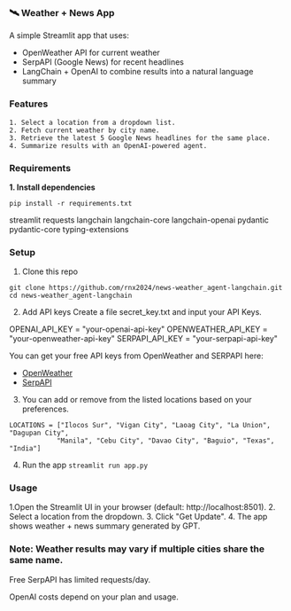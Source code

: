 ### 🛰 Weather + News App

A simple Streamlit app that uses:
- OpenWeather API for current weather
- SerpAPI (Google News) for recent headlines
- LangChain + OpenAI to combine results into a natural language summary

### Features
```
1. Select a location from a dropdown list.
2. Fetch current weather by city name.
3. Retrieve the latest 5 Google News headlines for the same place.
4. Summarize results with an OpenAI-powered agent.
```
### Requirements

**1. Install dependencies**
```
pip install -r requirements.txt
```

streamlit
requests
langchain
langchain-core
langchain-openai
pydantic
pydantic-core
typing-extensions

### Setup

1. Clone this repo
```
git clone https://github.com/rnx2024/news-weather_agent-langchain.git
cd news-weather_agent-langchain
```

2. Add API keys
Create a file secret_key.txt and input your API Keys.

OPENAI_API_KEY = "your-openai-api-key"
OPENWEATHER_API_KEY = "your-openweather-api-key"
SERPAPI_API_KEY = "your-serpapi-api-key"

You can get your free API keys from OpenWeather and SERPAPI here: 
- [OpenWeather](https://openweathermap.org/)
- [SerpAPI](https://serpapi.com/)

3. You can add or remove from the listed locations based on your preferences.
```
LOCATIONS = ["Ilocos Sur", "Vigan City", "Laoag City", "La Union", "Dagupan City",
            "Manila", "Cebu City", "Davao City", "Baguio", "Texas", "India"]
```
4. Run the app
``
streamlit run app.py
``
### Usage

1.Open the Streamlit UI in your browser (default: http://localhost:8501).
2. Select a location from the dropdown.
3. Click "Get Update".
4. The app shows weather + news summary generated by GPT.

### Note: Weather results may vary if multiple cities share the same name.

Free SerpAPI has limited requests/day.

OpenAI costs depend on your plan and usage.
